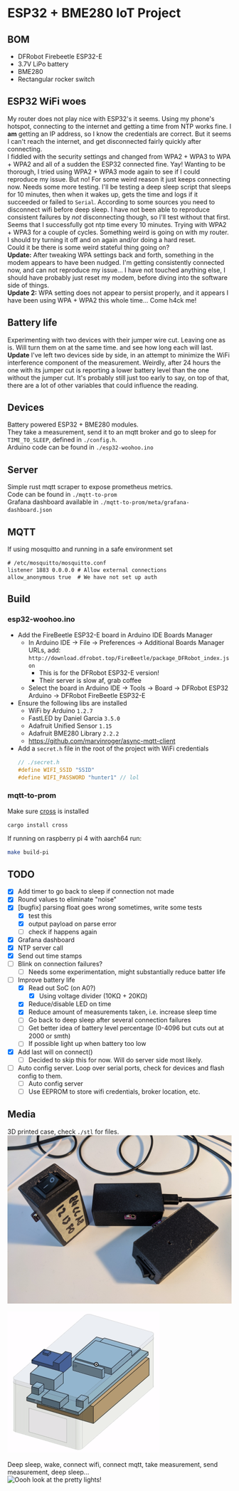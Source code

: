 # ESP32 + BME280 IoT Project

## BOM
- DFRobot Firebeetle ESP32-E
- 3.7V LiPo battery
- BME280
- Rectangular rocker switch

## ESP32 WiFi woes
My router does not play nice with ESP32's it seems. Using my phone's hotspot, connecting to the internet and getting a time from NTP works fine.
I **am** getting an IP address, so I know the credentials are correct. But it seems I can't reach the internet, and get disconnected fairly quickly after connecting.  
I fiddled with the security settings and changed from WPA2 + WPA3 to WPA + WPA2 and all of a sudden the ESP32 connected fine. Yay! Wanting to be thorough, I tried using WPA2 + WPA3 mode again to see if I could reproduce my issue. But no! For some weird reason it just keeps connecting now. Needs some more testing. I'll be testing a deep sleep script that sleeps for 10 minutes, then when it wakes up, gets the time and logs if it succeeded or failed to `Serial`.
According to some sources you need to disconnect wifi before deep sleep. I have not been able to reproduce consistent failures by _not_ disconnecting though, so I'll test without that first.
Seems that I successfully got ntp time every 10 minutes. Trying with WPA2 + WPA3 for a couple of cycles. Something weird is going on with my router. I should try turning it off and on again and/or doing a hard reset.  
Could it be there is some weird stateful thing going on?  
**Update:** After tweaking WPA settings back and forth, something in the modem appears to have been nudged. I'm getting consistently connected now, and can not reproduce my issue... I have not touched anything else, I should have probably just reset my modem, before diving into the software side of things.  
**Update 2:** WPA setting does not appear to persist properly, and it appears I have been using WPA + WPA2 this whole time... Come h4ck me!

## Battery life
Experimenting with two devices with their jumper wire cut. Leaving one as is. Will turn them on at the same time. and see how long each will last.  
**Update** I've left two devices side by side, in an attempt to minimize the WiFi interference component of the measurement. Weirdly, after 24 hours the one with its jumper cut is reporting a lower battery level than the one without the jumper cut. It's probably still just too early to say, on top of that, there are a lot of other variables that could influence the reading.

## Devices
Battery powered ESP32 + BME280 modules.  
They take a measurement, send it to an mqtt broker and go to sleep for `TIME_TO_SLEEP`, defined in `./config.h`.  
Arduino code can be found in `./esp32-woohoo.ino`

## Server
Simple rust mqtt scraper to expose prometheus metrics.  
Code can be found in `./mqtt-to-prom`  
Grafana dashboard available in `./mqtt-to-prom/meta/grafana-dashboard.json`

## MQTT
If using mosquitto and running in a safe environment set
```
# /etc/mosquitto/mosquitto.conf
listener 1883 0.0.0.0 # Allow external connections
allow_anonymous true  # We have not set up auth
```

## Build

### esp32-woohoo.ino
- Add the FireBeetle ESP32-E board in Arduino IDE Boards Manager
  - In Arduino IDE -> File -> Preferences -> Additional Boards Manager URLs, add: `http://download.dfrobot.top/FireBeetle/package_DFRobot_index.json`
    - This is for the DFRobot ESP32-E version!
    - Their server is slow af, grab coffee
  - Select the board in Arduino IDE -> Tools -> Board -> DFRobot ESP32 Arduino -> DFRobot FireBeetle ESP32-E
- Ensure the following libs are installed
  - WiFi by Arduino `1.2.7`
  - FastLED by Daniel Garcia `3.5.0`
  - Adafruit Unified Sensor `1.15`
  - Adafruit BME280 Library `2.2.2`
  - https://github.com/marvinroger/async-mqtt-client
- Add a `secret.h` file in the root of the project with WiFi credentials
  ```c
  // ./secret.h
  #define WIFI_SSID "SSID"
  #define WIFI_PASSWORD "hunter1" // lol
  ```

### mqtt-to-prom
Make sure [cross](https://github.com/rust-embedded/cross) is installed
```
cargo install cross
```
If running on raspberry pi 4 with aarch64 run:
```bash
make build-pi
```

## TODO
- [x] Add timer to go back to sleep if connection not made
- [x] Round values to eliminate "noise"
- [x] [bugfix] parsing float goes wrong sometimes, write some tests
  - [x] test this
  - [x] output payload on parse error
  - [ ] check if happens again
- [x] Grafana dashboard
- [x] NTP server call
- [x] Send out time stamps
- [ ] Blink on connection failures?
  - [ ] Needs some experimentation, might substantially reduce batter life
- [ ] Improve battery life
  - [x] Read out SoC (on A0?)
    - [x] Using voltage divider (10KΩ + 20KΩ)
  - [x] Reduce/disable LED on time
  - [x] Reduce amount of measurements taken, i.e. increase sleep time
  - [ ] Go back to deep sleep after several connection failures
  - [ ] Get better idea of battery level percentage (0-4096 but cuts out at 2000 or smth)
  - [ ] If possible light up when battery too low
- [x] Add last will on connect()
    - [ ] Decided to skip this for now. Will do server side most likely.
- [ ] Auto config server. Loop over serial ports, check for devices and flash config to them.
  - [ ] Auto config server
  - [ ] Use EEPROM to store wifi credentials, broker location, etc.

## Media
3D printed case, check `./stl` for files.
![Aint they cute?!](/images/3.jpg)

![](/images/model-animation.gif)

Deep sleep, wake, connect wifi, connect mqtt, take measurement, send measurement, deep sleep...  
![Oooh look at the pretty lights!](/images/blinkenlights.gif)
